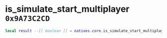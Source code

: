 # is_simulate_start_multiplayer `0x9A73C2CD`

```lua
local result --[[ boolean ]] = natives.core.is_simulate_start_multiplayer()
```